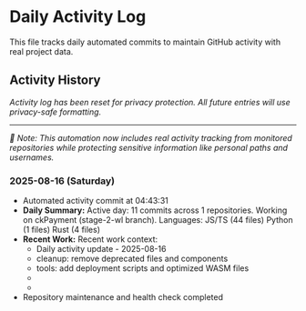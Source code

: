 # Daily Activity Log

This file tracks daily automated commits to maintain GitHub activity with real project data.

## Activity History

*Activity log has been reset for privacy protection. All future entries will use privacy-safe formatting.*

---

*📝 Note: This automation now includes real activity tracking from monitored repositories while protecting sensitive information like personal paths and usernames.*

### 2025-08-16 (Saturday)
- Automated activity commit at 04:43:31
- **Daily Summary:** Active day: 11 commits across 1 repositories. Working on ckPayment (stage-2-wl branch). Languages: JS/TS (44 files) Python (1 files) Rust (4 files) 
- **Recent Work:**
  Recent work context:
  - Daily activity update - 2025-08-16
  - cleanup: remove deprecated files and components
  - tools: add deployment scripts and optimized WASM files
  - 
  - 
- Repository maintenance and health check completed
